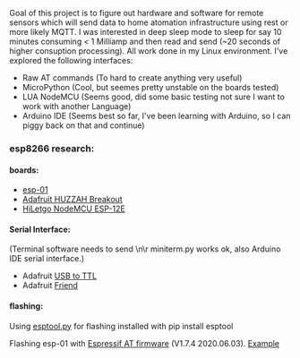 Goal of this project is to figure out hardware and software for remote sensors which will send data to home atomation infrastructure using rest or more likely MQTT. I was interested in deep sleep mode to sleep for say 10 minutes consuming < 1 Milliamp and then read and send (~20 seconds of higher consuption processing). All work done in my Linux environment. I've explored the following interfaces:

- Raw AT commands (To hard to create anything very useful)
- MicroPython (Cool, but seemes pretty unstable on the boards tested)
- LUA NodeMCU (Seems good, did some basic testing not sure I want to work with another Language)
- Arduino IDE (Seems best so far, I've been learning with Arduino, so I can piggy back on that and continue)

### esp8266 research:
#### boards:
  - [esp-01](https://www.amazon.com/gp/product/B07WTBX6QK)
  - [Adafruit HUZZAH Breakout](https://www.adafruit.com/product/2471?gclid=Cj0KCQjw0caCBhCIARIsAGAfuMwYJhK4BSxBEPRQ4VUXTi3n2HCp3yLLs-bW9CtIB9SMHkCAoDBkC3caAquLEALw_wcB)
  - [HiLetgo NodeMCU ESP-12E](https://www.amazon.com/gp/product/B081CSJV2V)
 
#### Serial Interface:

(Terminal software needs to send \n\r miniterm.py works ok, also Arduino IDE serial interface.)
  - Adafruit [USB to TTL](https://www.adafruit.com/product/954?gclid=Cj0KCQjw0caCBhCIARIsAGAfuMzYtA6iFOP_1GGoUyxvZxqZRbhfdzQe0sQp620ku4pbGZ-kngWaLz0aAkZJEALw_wcB)
  - Adafruit [Friend](https://www.adafruit.com/product/3309)

#### flashing:
Using [esptool.py](https://github.com/espressif/esptool) for flashing installed with pip install esptool

Flashing esp-01 with [Espressif AT firmware](https://www.espressif.com/en/support/download/at) (V1.7.4	2020.06.03). [Example](https://github.com/weinhouse/Random-Fun-Projects/blob/master/esp8266/AT_firmware.md)
